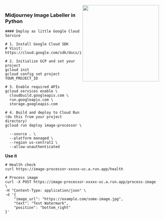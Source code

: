 <img align="right" width="250" src="https://github.com/user-attachments/assets/35206713-75c8-4cb7-97d1-22393f271d28"/>

<h3>Midjourney Image Labeller in Python</h3>

```
#### Deploy as little Google Cloud Service

# 1. Install Google Cloud SDK
# Visit: https://cloud.google.com/sdk/docs/install

# 2. Initialize GCP and set your project
gcloud init
gcloud config set project YOUR_PROJECT_ID

# 3. Enable required APIs
gcloud services enable \
  cloudbuild.googleapis.com \
  run.googleapis.com \
  storage.googleapis.com

# 4. Build and deploy to Cloud Run (do this from your project directory)
gcloud run deploy image-processor \

  --source . \
  --platform managed \
  --region us-central1 \
  --allow-unauthenticated
```

**Use it**

```
# Health check
curl https://image-processor-xxxxx-uc.a.run.app/health

# Process image
curl -X POST https://image-processor-xxxxx-uc.a.run.app/process-image \
-H "Content-Type: application/json" \
-d '{
    "image_url": "https://example.com/some-image.jpg",
    "text": "Test Watermark",
    "position": "bottom_right"
}'
```
